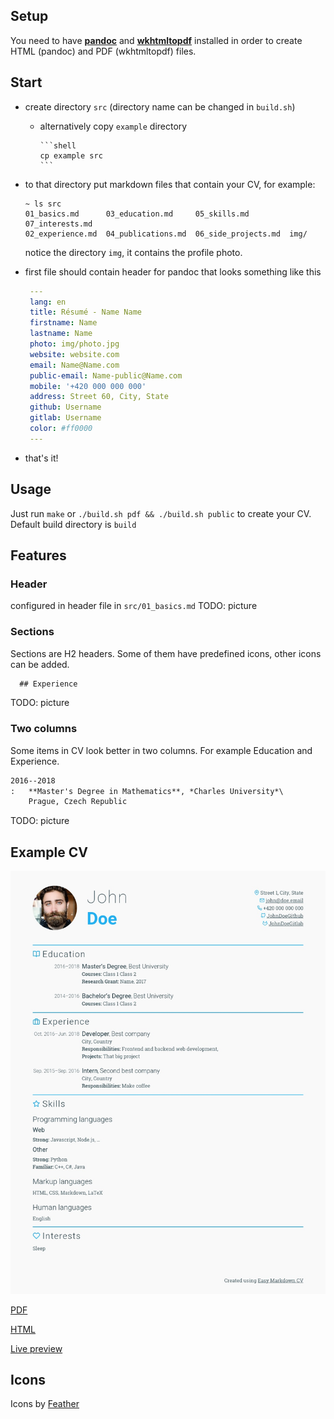 ## Setup

You need to have [**pandoc**](https://pandoc.org/) and [**wkhtmltopdf**](https://wkhtmltopdf.org/)
installed in order to create HTML (pandoc) and PDF (wkhtmltopdf) files.

## Start

- create directory `src` (directory name can be changed in `build.sh`)
    - alternatively copy `example` directory

          ```shell
          cp example src
          ```

- to that directory put markdown files that contain your CV, for example:

    ```shell
    ~ ls src
    01_basics.md      03_education.md     05_skills.md         07_interests.md
    02_experience.md  04_publications.md  06_side_projects.md  img/
    ```

  notice the directory `img`, it contains the profile photo.
- first file should contain header for pandoc that looks something like this

    ```yaml
     ---
     lang: en
     title: Résumé - Name Name
     firstname: Name
     lastname: Name
     photo: img/photo.jpg
     website: website.com
     email: Name@Name.com
     public-email: Name-public@Name.com
     mobile: '+420 000 000 000'
     address: Street 60, City, State
     github: Username
     gitlab: Username
     color: #ff0000
     ---
    ```

- that's it!

## Usage

Just run `make` or `./build.sh pdf && ./build.sh public` to create your CV.
Default build directory is `build`

## Features

### Header

configured in header file in `src/01_basics.md`
TODO: picture

### Sections

Sections are H2 headers.
Some of them have predefined icons, other icons can be added.

```markdown
  ## Experience
```
TODO: picture

### Two columns

Some items in CV look better in two columns.
For example Education and Experience.

```markdown
2016--2018
:   **Master's Degree in Mathematics**, *Charles University*\
    Prague, Czech Republic

```
TODO: picture

## Example CV

![Example JPG](./example_build/cv.jpg)

[PDF](./example_build/cv.pdf)

[HTML](./example_build/cv.html)

[Live preview](https://viliamv.gitlab.io/easy-markdown-cv/)

## Icons
Icons by [Feather](https://github.com/feathericons/feather)
